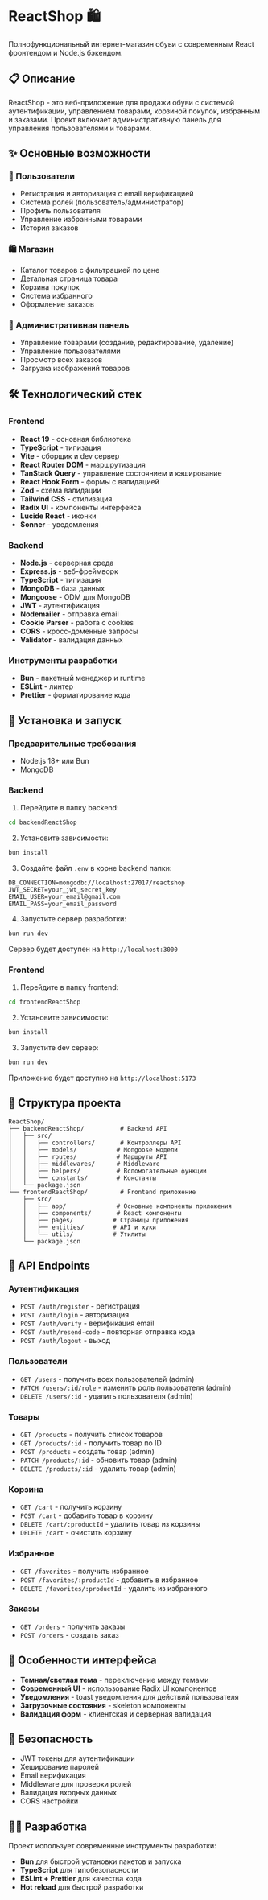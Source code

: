 # ReactShop 🛍️

Полнофункциональный интернет-магазин обуви с современным React фронтендом и Node.js бэкендом.

## 📋 Описание

ReactShop - это веб-приложение для продажи обуви с системой аутентификации, управлением товарами, корзиной покупок, избранным и заказами. Проект включает административную панель для управления пользователями и товарами.

## ✨ Основные возможности

### 👤 Пользователи

- Регистрация и авторизация с email верификацией
- Система ролей (пользователь/администратор)
- Профиль пользователя
- Управление избранными товарами
- История заказов

### 🛍️ Магазин

- Каталог товаров с фильтрацией по цене
- Детальная страница товара
- Корзина покупок
- Система избранного
- Оформление заказов

### 🔧 Административная панель

- Управление товарами (создание, редактирование, удаление)
- Управление пользователями
- Просмотр всех заказов
- Загрузка изображений товаров

## 🛠️ Технологический стек

### Frontend

- **React 19** - основная библиотека
- **TypeScript** - типизация
- **Vite** - сборщик и dev сервер
- **React Router DOM** - маршрутизация
- **TanStack Query** - управление состоянием и кэширование
- **React Hook Form** - формы с валидацией
- **Zod** - схема валидации
- **Tailwind CSS** - стилизация
- **Radix UI** - компоненты интерфейса
- **Lucide React** - иконки
- **Sonner** - уведомления

### Backend

- **Node.js** - серверная среда
- **Express.js** - веб-фреймворк
- **TypeScript** - типизация
- **MongoDB** - база данных
- **Mongoose** - ODM для MongoDB
- **JWT** - аутентификация
- **Nodemailer** - отправка email
- **Cookie Parser** - работа с cookies
- **CORS** - кросс-доменные запросы
- **Validator** - валидация данных

### Инструменты разработки

- **Bun** - пакетный менеджер и runtime
- **ESLint** - линтер
- **Prettier** - форматирование кода

## 🚀 Установка и запуск

### Предварительные требования

- Node.js 18+ или Bun
- MongoDB

### Backend

1. Перейдите в папку backend:

```bash
cd backendReactShop
```

2. Установите зависимости:

```bash
bun install
```

3. Создайте файл `.env` в корне backend папки:

```env
DB_CONNECTION=mongodb://localhost:27017/reactshop
JWT_SECRET=your_jwt_secret_key
EMAIL_USER=your_email@gmail.com
EMAIL_PASS=your_email_password
```

4. Запустите сервер разработки:

```bash
bun run dev
```

Сервер будет доступен на `http://localhost:3000`

### Frontend

1. Перейдите в папку frontend:

```bash
cd frontendReactShop
```

2. Установите зависимости:

```bash
bun install
```

3. Запустите dev сервер:

```bash
bun run dev
```

Приложение будет доступно на `http://localhost:5173`

## 📁 Структура проекта

```
ReactShop/
├── backendReactShop/          # Backend API
│   ├── src/
│   │   ├── controllers/       # Контроллеры API
│   │   ├── models/           # Mongoose модели
│   │   ├── routes/           # Маршруты API
│   │   ├── middlewares/      # Middleware
│   │   ├── helpers/          # Вспомогательные функции
│   │   └── constants/        # Константы
│   └── package.json
└── frontendReactShop/         # Frontend приложение
    ├── src/
    │   ├── app/              # Основные компоненты приложения
    │   ├── components/       # React компоненты
    │   ├── pages/           # Страницы приложения
    │   ├── entities/        # API и хуки
    │   └── utils/           # Утилиты
    └── package.json
```

## 🔌 API Endpoints

### Аутентификация

- `POST /auth/register` - регистрация
- `POST /auth/login` - авторизация
- `POST /auth/verify` - верификация email
- `POST /auth/resend-code` - повторная отправка кода
- `POST /auth/logout` - выход

### Пользователи

- `GET /users` - получить всех пользователей (admin)
- `PATCH /users/:id/role` - изменить роль пользователя (admin)
- `DELETE /users/:id` - удалить пользователя (admin)

### Товары

- `GET /products` - получить список товаров
- `GET /products/:id` - получить товар по ID
- `POST /products` - создать товар (admin)
- `PATCH /products/:id` - обновить товар (admin)
- `DELETE /products/:id` - удалить товар (admin)

### Корзина

- `GET /cart` - получить корзину
- `POST /cart` - добавить товар в корзину
- `DELETE /cart/:productId` - удалить товар из корзины
- `DELETE /cart` - очистить корзину

### Избранное

- `GET /favorites` - получить избранное
- `POST /favorites/:productId` - добавить в избранное
- `DELETE /favorites/:productId` - удалить из избранного

### Заказы

- `GET /orders` - получить заказы
- `POST /orders` - создать заказ

## 🎨 Особенности интерфейса

- **Темная/светлая тема** - переключение между темами
- **Современный UI** - использование Radix UI компонентов
- **Уведомления** - toast уведомления для действий пользователя
- **Загрузочные состояния** - skeleton компоненты
- **Валидация форм** - клиентская и серверная валидация

## 🔐 Безопасность

- JWT токены для аутентификации
- Хеширование паролей
- Email верификация
- Middleware для проверки ролей
- Валидация входных данных
- CORS настройки

## 👨‍💻 Разработка

Проект использует современные инструменты разработки:

- **Bun** для быстрой установки пакетов и запуска
- **TypeScript** для типобезопасности
- **ESLint + Prettier** для качества кода
- **Hot reload** для быстрой разработки
